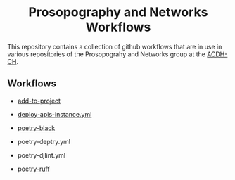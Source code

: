 <div align="center">

# Prosopography and Networks Workflows

</div>

This repository contains a collection of github workflows that are in use in
various repositories of the Prosopograhy and Networks group at the
[ACDH-CH](https://github.com/acdh-oeaw).

## Workflows

* [add-to-project](docs/add-to-project.md)
* [deploy-apis-instance.yml](docs/deploy-apis-instance.md)
* [poetry-black](docs/poetry-black.md)

* poetry-deptry.yml

* poetry-djlint.yml
* [poetry-ruff](docs/poetry-ruff.md)
